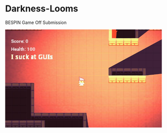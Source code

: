 # Darkness-Looms
BESPIN Game Off Submission

![Screenshot](https://github.com/dennisgbrown/Darkness-Looms/blob/master/Darkness%20Looms.jpeg?raw=true "Darkness Looms")


